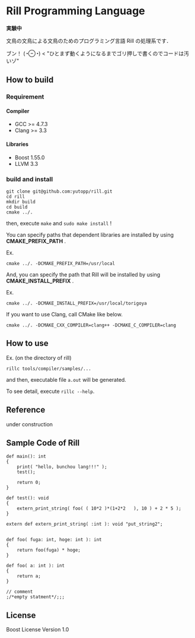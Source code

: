 # Rill Programming Language

**実験中**

文鳥の文鳥による文鳥のためのプログラミング言語 Rill の処理系です．

ブン！ (◔⊖◔) < "ひとまず動くようになるまでゴリ押しで書くのでコードは汚いゾ"


## How to build
### Requirement
#### Compiler
- GCC >= 4.7.3
- Clang >= 3.3

#### Libraries
- Boost 1.55.0
- LLVM 3.3




### build and install
```
git clone git@github.com:yutopp/rill.git
cd rill
mkdir build
cd build
cmake ../.
```
then, execute `make` and `sudo make install` !


You can specify paths that dependent libraries are installed by using **CMAKE_PREFIX_PATH** .

Ex.
```
cmake ../. -DCMAKE_PREFIX_PATH=/usr/local
```

And, you can specify the path that Rill will be installed by using **CMAKE_INSTALL_PREFIX** .

Ex.
```
cmake ../. -DCMAKE_INSTALL_PREFIX=/usr/local/torigoya
```

If you want to use Clang, call CMake like below.

```
cmake ../. -DCMAKE_CXX_COMPILER=clang++ -DCMAKE_C_COMPILER=clang
```

## How to use
Ex. (on the directory of rill)
```
rillc tools/compiler/samples/...
```
and then, executable file `a.out` will be generated.

To see detail, execute `rillc --help`.


## Reference

under construction


## Sample Code of Rill

```
def main(): int
{
    print( "hello, bunchou lang!!!" );
    test();

    return 0;
}

def test(): void
{
    extern_print_string( foo( ( 10*2 )*(1+2*2   ), 10 ) + 2 * 5 );
}

extern def extern_print_string( :int ): void "put_string2";


def foo( fuga: int, hoge: int ): int
{
    return foo(fuga) * hoge;
}

def foo( a: int ): int
{
    return a;
}

// comment
;/*empty statment*/;;;
```


## License

Boost License Version 1.0
